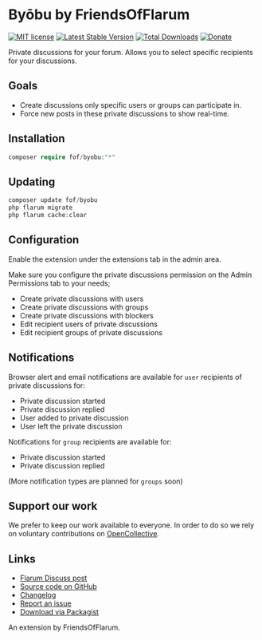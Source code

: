 # Byōbu by FriendsOfFlarum

[![MIT license](https://img.shields.io/badge/license-MIT-blue.svg)](https://github.com/FriendsOfFlarum/byobu/blob/master/LICENSE)
[![Latest Stable Version](https://img.shields.io/packagist/v/fof/byobu.svg)](https://packagist.org/packages/fof/byobu)
[![Total Downloads](https://img.shields.io/packagist/dt/fof/byobu.svg)](https://packagist.org/packages/fof/byobu)
[![Donate](https://img.shields.io/badge/opencollective-support-blue.svg)](https://opencollective.com/fof)

Private discussions for your forum. Allows you to select specific recipients for your discussions.

## Goals

- Create discussions only specific users or groups can participate in.
- Force new posts in these private discussions to show real-time.

## Installation
```php
composer require fof/byobu:"*"
```

## Updating
```php
composer update fof/byobu
php flarum migrate
php flarum cache:clear
```

## Configuration

Enable the extension under the extensions tab in the admin area.

Make sure you configure the private discussions permission on the Admin Permissions tab to your needs;

- Create private discussions with users
- Create private discussions with groups
- Create private discussions with blockers
- Edit recipient users of private discussions
- Edit recipient groups of private discussions

## Notifications

Browser alert and email notifications are available for `user` recipients of private discussions for:

- Private discussion started
- Private discussion replied
- User added to private discussion
- User left the private discussion

Notifications for `group` recipients are available for:

- Private discussion started
- Private discussion replied

(More notification types are planned for `groups` soon)

## Support our work

We prefer to keep our work available to everyone.
In order to do so we rely on voluntary contributions on [OpenCollective](https://opencollective.com/fof).

## Links

- [Flarum Discuss post](https://discuss.flarum.org/d/4762)
- [Source code on GitHub](https://github.com/FriendsOfFlarum/byobu)
- [Changelog](https://github.com/FriendsOfFlarum/byobu/blob/master/CHANGELOG.md)
- [Report an issue](https://github.com/FriendsOfFlarum/byobu/issues)
- [Download via Packagist](https://packagist.org/packages/fof/byobu)

An extension by FriendsOfFlarum.
